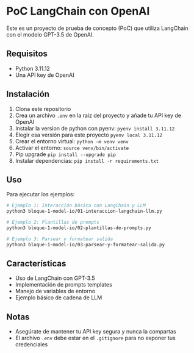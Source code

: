# PoC LangChain con OpenAI

Este es un proyecto de prueba de concepto (PoC) que utiliza LangChain con el modelo GPT-3.5 de OpenAI.

## Requisitos

- Python 3.11.12
- Una API key de OpenAI

## Instalación

1. Clona este repositorio
2. Crea un archivo `.env` en la raíz del proyecto y añade tu API key de OpenAI
3. Instalar la version de python con pyenv: `pyenv install 3.11.12`
4. Elegir esa versión para este proyecto `pyenv local 3.11.12`
5. Crear el entorno virtual: `python -m venv venv`
6. Activar el entorno: `source venv/bin/activate`
7. Pip upgrade `pip install --upgrade pip`
8. Instalar dependencias: `pip install -r requirements.txt`

## Uso

Para ejecutar los ejemplos:

```bash
# Ejemplo 1: Interacción básica con LangChain y LLM
python3 bloque-1-model-io/01-interaccion-langchain-llm.py

# Ejemplo 2: Plantillas de prompts
python3 bloque-1-model-io/02-plantillas-de-prompts.py

# Ejemplo 3: Parsear y formatear salida
python3 bloque-1-model-io/03-parsear-y-formatear-salida.py
```

## Características

- Uso de LangChain con GPT-3.5
- Implementación de prompts templates
- Manejo de variables de entorno
- Ejemplo básico de cadena de LLM

## Notas

- Asegúrate de mantener tu API key segura y nunca la compartas
- El archivo `.env` debe estar en el `.gitignore` para no exponer tus credenciales 